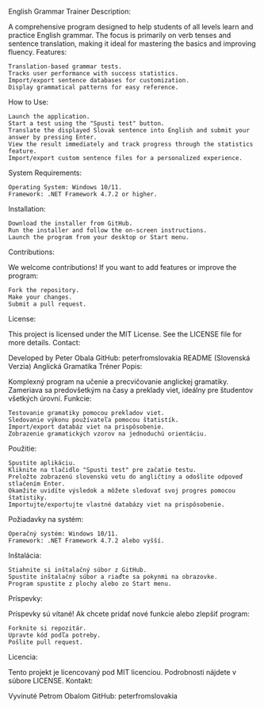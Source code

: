 English Grammar Trainer
Description:

A comprehensive program designed to help students of all levels learn and practice English grammar. The focus is primarily on verb tenses and sentence translation, making it ideal for mastering the basics and improving fluency.
Features:

    Translation-based grammar tests.
    Tracks user performance with success statistics.
    Import/export sentence databases for customization.
    Display grammatical patterns for easy reference.

How to Use:

    Launch the application.
    Start a test using the "Spusti test" button.
    Translate the displayed Slovak sentence into English and submit your answer by pressing Enter.
    View the result immediately and track progress through the statistics feature.
    Import/export custom sentence files for a personalized experience.

System Requirements:

    Operating System: Windows 10/11.
    Framework: .NET Framework 4.7.2 or higher.

Installation:

    Download the installer from GitHub.
    Run the installer and follow the on-screen instructions.
    Launch the program from your desktop or Start menu.

Contributions:

We welcome contributions! If you want to add features or improve the program:

    Fork the repository.
    Make your changes.
    Submit a pull request.

License:

This project is licensed under the MIT License. See the LICENSE file for more details.
Contact:

Developed by Peter Obala
GitHub: peterfromslovakia
README (Slovenská Verzia)
Anglická Gramatika Tréner
Popis:

Komplexný program na učenie a precvičovanie anglickej gramatiky. Zameriava sa predovšetkým na časy a preklady viet, ideálny pre študentov všetkých úrovní.
Funkcie:

    Testovanie gramatiky pomocou prekladov viet.
    Sledovanie výkonu používateľa pomocou štatistík.
    Import/export databáz viet na prispôsobenie.
    Zobrazenie gramatických vzorov na jednoduchú orientáciu.

Použitie:

    Spustite aplikáciu.
    Kliknite na tlačidlo "Spusti test" pre začatie testu.
    Preložte zobrazenú slovenskú vetu do angličtiny a odošlite odpoveď stlačením Enter.
    Okamžite uvidíte výsledok a môžete sledovať svoj progres pomocou štatistiky.
    Importujte/exportujte vlastné databázy viet na prispôsobenie.

Požiadavky na systém:

    Operačný systém: Windows 10/11.
    Framework: .NET Framework 4.7.2 alebo vyšší.

Inštalácia:

    Stiahnite si inštalačný súbor z GitHub.
    Spustite inštalačný súbor a riaďte sa pokynmi na obrazovke.
    Program spustite z plochy alebo zo Start menu.

Príspevky:

Príspevky sú vítané! Ak chcete pridať nové funkcie alebo zlepšiť program:

    Forknite si repozitár.
    Upravte kód podľa potreby.
    Pošlite pull request.

Licencia:

Tento projekt je licencovaný pod MIT licenciou. Podrobnosti nájdete v súbore LICENSE.
Kontakt:

Vyvinuté Petrom Obalom
GitHub: peterfromslovakia
